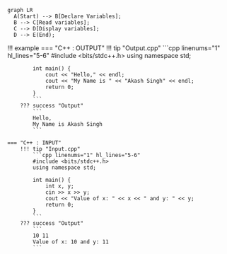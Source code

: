 ``` mermaid
graph LR
  A(Start) --> B[Declare Variables];
  B --> C[Read variables];
  C --> D[Display variables];
  D --> E(End);
```


!!! example
    === "C++ : OUTPUT"
        !!! tip "Output.cpp"
            ```cpp linenums="1" hl_lines="5-6"
            #include <bits/stdc++.h>
            using namespace std;

            int main() {
                cout << "Hello," << endl;
                cout << "My Name is " << "Akash Singh" << endl;
                return 0;
            }
            ```
        ??? success "Output"
            ```
            Hello,
            My Name is Akash Singh
            ```

    === "C++ : INPUT"
        !!! tip "Input.cpp"
            ```cpp linenums="1" hl_lines="5-6"
            #include <bits/stdc++.h>
            using namespace std;

            int main() {
                int x, y;
                cin >> x >> y;
                cout << "Value of x: " << x << " and y: " << y;
                return 0;
            }
            ```
        ??? success "Output"
            ```
            10 11
            Value of x: 10 and y: 11
            ```